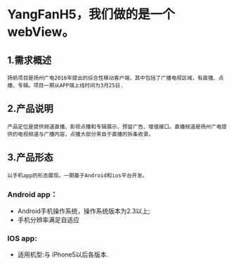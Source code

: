 # YangFanH5，我们做的是一个webView。

## 1.需求概述
    扬帆项目是扬州广电2016年提出的综合性移动客户端，其中包括了广播电视区域，有直播、点播、专辑。项目一期从APP端上线时间为3月25日.
## 2.产品说明
    产品定位是提供频道直播、影视点播和专辑展示，预留广告、增值接口。直播频道是扬州广电提供的电视频道与广播内容，点播大部分来自于直播的拆条收录。 
## 3.产品形态
    以手机app的形态展现。一期基于Android和ios平台开发。
### Android app：
*  Android手机操作系统，操作系统版本为2.3以上;
*  手机分辨率满足自适应

### IOS app:
* 适用机型:与 iPhone5以后各版本.

